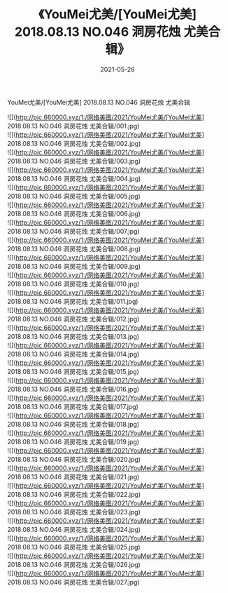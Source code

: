 ﻿---
layout: post
title:  《YouMei尤美/[YouMei尤美] 2018.08.13 NO.046 洞房花烛 尤美合辑》
date:   2021-05-26
img: http://pic.660000.xyz/1:/网络美图/2021/YouMei尤美/[YouMei尤美] 2018.08.13 NO.046 洞房花烛 尤美合辑/000.jpg
categories: [美女, 清纯, 唯美]
---

YouMei尤美/[YouMei尤美] 2018.08.13 NO.046 洞房花烛 尤美合辑

 ![](http://pic.660000.xyz/1:/网络美图/2021/YouMei尤美/[YouMei尤美] 2018.08.13 NO.046 洞房花烛 尤美合辑/001.jpg) <br>![](http://pic.660000.xyz/1:/网络美图/2021/YouMei尤美/[YouMei尤美] 2018.08.13 NO.046 洞房花烛 尤美合辑/002.jpg) <br>![](http://pic.660000.xyz/1:/网络美图/2021/YouMei尤美/[YouMei尤美] 2018.08.13 NO.046 洞房花烛 尤美合辑/003.jpg) <br>![](http://pic.660000.xyz/1:/网络美图/2021/YouMei尤美/[YouMei尤美] 2018.08.13 NO.046 洞房花烛 尤美合辑/004.jpg) <br>![](http://pic.660000.xyz/1:/网络美图/2021/YouMei尤美/[YouMei尤美] 2018.08.13 NO.046 洞房花烛 尤美合辑/005.jpg) <br>![](http://pic.660000.xyz/1:/网络美图/2021/YouMei尤美/[YouMei尤美] 2018.08.13 NO.046 洞房花烛 尤美合辑/006.jpg) <br>![](http://pic.660000.xyz/1:/网络美图/2021/YouMei尤美/[YouMei尤美] 2018.08.13 NO.046 洞房花烛 尤美合辑/007.jpg) <br>![](http://pic.660000.xyz/1:/网络美图/2021/YouMei尤美/[YouMei尤美] 2018.08.13 NO.046 洞房花烛 尤美合辑/008.jpg) <br>![](http://pic.660000.xyz/1:/网络美图/2021/YouMei尤美/[YouMei尤美] 2018.08.13 NO.046 洞房花烛 尤美合辑/009.jpg) <br>![](http://pic.660000.xyz/1:/网络美图/2021/YouMei尤美/[YouMei尤美] 2018.08.13 NO.046 洞房花烛 尤美合辑/010.jpg) <br>![](http://pic.660000.xyz/1:/网络美图/2021/YouMei尤美/[YouMei尤美] 2018.08.13 NO.046 洞房花烛 尤美合辑/011.jpg) <br>![](http://pic.660000.xyz/1:/网络美图/2021/YouMei尤美/[YouMei尤美] 2018.08.13 NO.046 洞房花烛 尤美合辑/012.jpg) <br>![](http://pic.660000.xyz/1:/网络美图/2021/YouMei尤美/[YouMei尤美] 2018.08.13 NO.046 洞房花烛 尤美合辑/013.jpg) <br>![](http://pic.660000.xyz/1:/网络美图/2021/YouMei尤美/[YouMei尤美] 2018.08.13 NO.046 洞房花烛 尤美合辑/014.jpg) <br>![](http://pic.660000.xyz/1:/网络美图/2021/YouMei尤美/[YouMei尤美] 2018.08.13 NO.046 洞房花烛 尤美合辑/015.jpg) <br>![](http://pic.660000.xyz/1:/网络美图/2021/YouMei尤美/[YouMei尤美] 2018.08.13 NO.046 洞房花烛 尤美合辑/016.jpg) <br>![](http://pic.660000.xyz/1:/网络美图/2021/YouMei尤美/[YouMei尤美] 2018.08.13 NO.046 洞房花烛 尤美合辑/017.jpg) <br>![](http://pic.660000.xyz/1:/网络美图/2021/YouMei尤美/[YouMei尤美] 2018.08.13 NO.046 洞房花烛 尤美合辑/018.jpg) <br>![](http://pic.660000.xyz/1:/网络美图/2021/YouMei尤美/[YouMei尤美] 2018.08.13 NO.046 洞房花烛 尤美合辑/019.jpg) <br>![](http://pic.660000.xyz/1:/网络美图/2021/YouMei尤美/[YouMei尤美] 2018.08.13 NO.046 洞房花烛 尤美合辑/020.jpg) <br>![](http://pic.660000.xyz/1:/网络美图/2021/YouMei尤美/[YouMei尤美] 2018.08.13 NO.046 洞房花烛 尤美合辑/021.jpg) <br>![](http://pic.660000.xyz/1:/网络美图/2021/YouMei尤美/[YouMei尤美] 2018.08.13 NO.046 洞房花烛 尤美合辑/022.jpg) <br>![](http://pic.660000.xyz/1:/网络美图/2021/YouMei尤美/[YouMei尤美] 2018.08.13 NO.046 洞房花烛 尤美合辑/023.jpg) <br>![](http://pic.660000.xyz/1:/网络美图/2021/YouMei尤美/[YouMei尤美] 2018.08.13 NO.046 洞房花烛 尤美合辑/024.jpg) <br>![](http://pic.660000.xyz/1:/网络美图/2021/YouMei尤美/[YouMei尤美] 2018.08.13 NO.046 洞房花烛 尤美合辑/025.jpg) <br>![](http://pic.660000.xyz/1:/网络美图/2021/YouMei尤美/[YouMei尤美] 2018.08.13 NO.046 洞房花烛 尤美合辑/026.jpg) <br>![](http://pic.660000.xyz/1:/网络美图/2021/YouMei尤美/[YouMei尤美] 2018.08.13 NO.046 洞房花烛 尤美合辑/027.jpg) <br>
